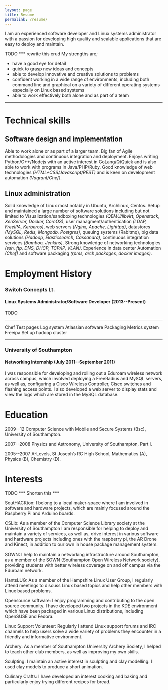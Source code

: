 ```yaml
---
layout: page
title: Resume
permalink: /resume/
---
```


I am an experienced software developer and Linux systems administrator with a passion for developing high quality and scalable applications that are easy to deploy and maintain. 

TODO *** rewrite this crud
My strengths are;

- have a good eye for detail
- quick to grasp new ideas and concepts
- able to develop innovative and creative solutions to problems
- confident working in a wide range of environments, including both
  command line and graphical on a variety of different operating
  systems especially on Linux based systems
- able to work effectively both alone and as part of a team
***

# Technical skills

## Software design and implementation

Able to work alone or as part of a larger team. Big fan of Agile methodologies and continuous
integration and deployment. Enjoys writing Python/C++/Nodejs with an active interest in
GoLang/QtQuick and is also able to work with programs in Java/PHP/Ruby. Good knowledge of web
technologies _(HTML+CSS/Javascript/REST)_ and is keen on development automation _(Vagrant/Chef)_.

## Linux administration

Solid knowledge of Linux most notably in Ubuntu, Archlinux, Centos. Setup and maintained a large
number of software solutions including but not limited to Visualization/sandboxing technologies
_(QEMU/libvirt, Openstack, XenServer, Docker, CoreOS)_, user managment/authentication _(LDAP,
FreeIPA, Kerberos)_, web servers _(Nginx, Apache, Lighttpd)_, datastores _(MySQL, Redis, Mongodb,
Postgres)_, queuing systems (Rabitmq), big data solutions _(Hadoop, Elasticsearch, Cassandra)_,
continuous integration services _(Bamboo, Jenkins)_. Strong knowledge of networking technologies
_(ssh, ftp, DNS, DHCP, TCP/IP, VLAN)_. Experience in data center Automation _(Chef)_ and software
packaging _(rpms, arch packages, docker images)_.

# Employment History

### Switch Concepts Lt.

#### Linux Systems Administrator/Software Developer (2013--Present)

TODO
***
Chef
Test pages
Log system
Atlassian software
Packaging
Metrics system
Freeipa
Set up hadoop cluster
***

### University of Southampton

#### Networking Internship (July 2011--September 2011)

I was responsible for developing and rolling out a Eduroam wireless network across campus, which
involved deploying a FreeRadius and MySQL servers, as well as, configuring a Cisco Wireless
Controller, Cisco switches and flashing access points. I also developed a web server to display
stats and view the logs which are stored in the MySQL database.

# Education

2009--12
Computer Science with Mobile and Secure Systems (Bsc),
University of Southampton.

2007--2008
Physics and Astronomy,
University of Southampton, Part I.

2005--2007
A-Levels,
St Joseph’s RC High School, Mathematics (A), Physics (B), Chemistry (D).

# Interests

TODO *** Shorten this ***

SoutHACKton: I belong to a local maker-space where I am involved in software and hardware projects, which are mainly focused around the Raspberry Pi and Arduino boards.

CSLib: As a member of the Computer Science Library society at the University of Southampton I am responsible for helping to deploy and maintain a variety of services, as well as, drive interest in various software and hardware projects including ones with the raspberry pi, the AR Drone and Kinect, in addition to our own in house package management system.

SOWN:  I help to maintain a networking infrastructure around Southampton, as a member of the SOWN (Southampton Open Wireless Network society), providing students with better wireless coverage on and off campus via the Eduroam network.

HantsLUG: As a member of the Hampshire Linux User Group, I regularly attend meetings to discuss Linux based topics and help other members with Linux based problems.

Opensource software: I enjoy programming and contributing to the open source community. I have developed two projects in the KDE environment which have been packaged in various Linux distributions, including OpenSUSE and Fedora.

Linux Support Volunteer: Regularly I attend Linux support forums and IRC channels to help users solve a wide variety of problems they encounter in a friendly and informative environment.

Archery: As a member of Southampton University Archery Society, I helped to teach other club members, as well as improving my own skills.

Sculpting: I maintain an active interest in sculpting and clay modelling. I used clay models to produce a short animation.

Culinary Crafts: I have developed an interest cooking and baking and particularly enjoy trying different recipes for bread.
